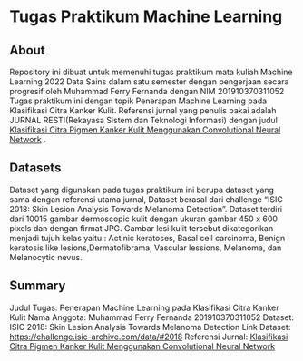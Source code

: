 # Tugas Praktikum Machine Learning

## About
Repository ini dibuat untuk memenuhi tugas praktikum mata kuliah Machine Learning 2022 Data Sains dalam satu semester dengan pengerjaan secara progresif oleh Muhammad Ferry Fernanda dengan NIM 201910370311052
Tugas praktikum ini dengan topik Penerapan Machine Learning pada Klasifikasi Citra Kanker Kulit. Referensi jurnal yang penulis pakai adalah JURNAL RESTI(Rekayasa Sistem dan Teknologi Informasi) dengan judul [Klasifikasi Citra Pigmen Kanker Kulit Menggunakan Convolutional Neural Network](https://doi.org/10.29207/resti.v5i2.3001) .

## Datasets
Dataset yang digunakan pada tugas praktikum ini berupa dataset yang sama dengan referensi utama jurnal,  Dataset berasal dari challenge “ISIC 2018: Skin Lesion Analysis Towards Melanoma Detection”. Dataset terdiri  dari  10015  gambar  dermoscopic  kulit  dengan ukuran gambar 450 x 600 pixels dan dengan firmat JPG. Gambar lesi kulit tersebut dikategorikan menjadi tujuh kelas yaitu : Actinic keratoses, Basal cell carcinoma, Benign keratosis like lesions,Dermatofibrama, Vascular  lessions, Melanoma,  dan Melanocytic  nevus.

## Summary
Judul Tugas: Penerapan Machine Learning pada Klasifikasi Citra Kanker Kulit
Nama Anggota: Muhammad Ferry Fernanda 201910370311052
Dataset: ISIC 2018: Skin Lesion Analysis Towards Melanoma Detection
Link Dataset: https://challenge.isic-archive.com/data/#2018
Referensi Jurnal: [Klasifikasi Citra Pigmen Kanker Kulit Menggunakan Convolutional Neural Network](https://doi.org/10.29207/resti.v5i2.3001)
